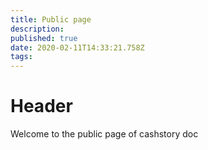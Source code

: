 ```yaml
---
title: Public page
description: 
published: true
date: 2020-02-11T14:33:21.758Z
tags: 
---
```


# Header
Welcome to the public page of cashstory doc